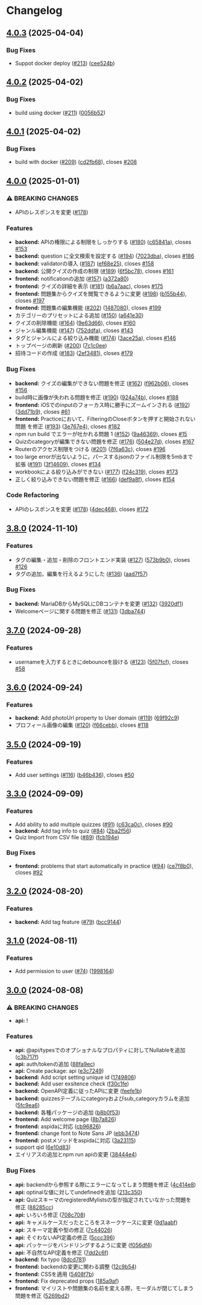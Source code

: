 # Changelog

## [4.0.3](https://github.com/woodnx/iQbe/compare/v4.0.2...v4.0.3) (2025-04-04)


### Bug Fixes

* Suppot docker deploy ([#213](https://github.com/woodnx/iQbe/issues/213)) ([cee524b](https://github.com/woodnx/iQbe/commit/cee524b0fa49ecc33634c2f4e314ea2070f563b8))

## [4.0.2](https://github.com/woodnx/iQbe/compare/v4.0.1...v4.0.2) (2025-04-02)


### Bug Fixes

* build using docker ([#211](https://github.com/woodnx/iQbe/issues/211)) ([0056b52](https://github.com/woodnx/iQbe/commit/0056b52d0cda1b54a46e46b4ac72fe714df61b61))

## [4.0.1](https://github.com/woodnx/iQbe/compare/v4.0.0...v4.0.1) (2025-04-02)


### Bug Fixes

* build with docker ([#209](https://github.com/woodnx/iQbe/issues/209)) ([cd2fb68](https://github.com/woodnx/iQbe/commit/cd2fb68378d0c7f378127f5487386310bd8305cf)), closes [#208](https://github.com/woodnx/iQbe/issues/208)

## [4.0.0](https://github.com/woodnx/iQbe/compare/v3.8.0...v4.0.0) (2025-01-01)


### ⚠ BREAKING CHANGES

* APIのレスポンスを変更 ([#178](https://github.com/woodnx/iQbe/issues/178))

### Features

* **backend:** APIの権限による制限をしっかりする  ([#180](https://github.com/woodnx/iQbe/issues/180)) ([c65841a](https://github.com/woodnx/iQbe/commit/c65841a32caa5ddf2d50cd7b9548fcd7aa0bd258)), closes [#153](https://github.com/woodnx/iQbe/issues/153)
* **backend:** question に全文検索を設定する  ([#194](https://github.com/woodnx/iQbe/issues/194)) ([7023dba](https://github.com/woodnx/iQbe/commit/7023dba61109c78cef7aca54779749e5efd4432e)), closes [#186](https://github.com/woodnx/iQbe/issues/186)
* **backend:** validatorの導入 ([#187](https://github.com/woodnx/iQbe/issues/187)) ([ef68e25](https://github.com/woodnx/iQbe/commit/ef68e255bdd83903cc5b93abf3bd4109b6aed06c)), closes [#158](https://github.com/woodnx/iQbe/issues/158)
* **backend:** 公開クイズの作成の制限 ([#189](https://github.com/woodnx/iQbe/issues/189)) ([6f5bc78](https://github.com/woodnx/iQbe/commit/6f5bc78810e3184c4fa20a1d61396f7a52fde0c0)), closes [#161](https://github.com/woodnx/iQbe/issues/161)
* **frontend:** notificationの追加 ([#157](https://github.com/woodnx/iQbe/issues/157)) ([a372a80](https://github.com/woodnx/iQbe/commit/a372a80c19f7507d3541e28bcbdbccd14a2c3998))
* **frontend:** クイズの詳細を表示 ([#181](https://github.com/woodnx/iQbe/issues/181)) ([b6a7aac](https://github.com/woodnx/iQbe/commit/b6a7aaca949408f015cb0e2fef3fa3d9acbc1900)), closes [#175](https://github.com/woodnx/iQbe/issues/175)
* **frontend:** 問題集からクイズを閲覧できるように変更 ([#198](https://github.com/woodnx/iQbe/issues/198)) ([b155b44](https://github.com/woodnx/iQbe/commit/b155b443499aaeb9fb0d40db463a2802f23ef40a)), closes [#197](https://github.com/woodnx/iQbe/issues/197)
* **frontend:** 問題集の編集機能  ([#202](https://github.com/woodnx/iQbe/issues/202)) ([1487080](https://github.com/woodnx/iQbe/commit/14870804d3e9fcb1cfd534c5bbf2312636153e2b)), closes [#199](https://github.com/woodnx/iQbe/issues/199)
* カテゴリーのプリセットによる追加 ([#150](https://github.com/woodnx/iQbe/issues/150)) ([a641e30](https://github.com/woodnx/iQbe/commit/a641e308e55be5793b84b9496586c4e03180990b))
* クイズの削除機能 ([#164](https://github.com/woodnx/iQbe/issues/164)) ([9e63d66](https://github.com/woodnx/iQbe/commit/9e63d66b93112a5a61c66df101fcdfec0b9ffde8)), closes [#160](https://github.com/woodnx/iQbe/issues/160)
* ジャンル編集機能 ([#147](https://github.com/woodnx/iQbe/issues/147)) ([752ddfa](https://github.com/woodnx/iQbe/commit/752ddfa23f01b9ef3ec2801f698b0894a74f2d17)), closes [#143](https://github.com/woodnx/iQbe/issues/143)
* タグとジャンルによる絞り込み機能 ([#174](https://github.com/woodnx/iQbe/issues/174)) ([3ace25a](https://github.com/woodnx/iQbe/commit/3ace25a04f7fb8d356ca333640058d53b850cf39)), closes [#146](https://github.com/woodnx/iQbe/issues/146)
* トップページの刷新 ([#200](https://github.com/woodnx/iQbe/issues/200)) ([7c1c0ee](https://github.com/woodnx/iQbe/commit/7c1c0ee48912d07be3c9f264a30094ba40e05188))
* 招待コードの作成  ([#183](https://github.com/woodnx/iQbe/issues/183)) ([2ef3481](https://github.com/woodnx/iQbe/commit/2ef34814e59062c06cb4b2e1705d657cbbbe52d2)), closes [#179](https://github.com/woodnx/iQbe/issues/179)


### Bug Fixes

* **backend:** クイズの編集ができない問題を修正 ([#162](https://github.com/woodnx/iQbe/issues/162)) ([f962b06](https://github.com/woodnx/iQbe/commit/f962b0612d49cd5dbf72a6492900c935e38ec2e0)), closes [#156](https://github.com/woodnx/iQbe/issues/156)
* build時に画像が失われる問題を修正 ([#190](https://github.com/woodnx/iQbe/issues/190)) ([924a74b](https://github.com/woodnx/iQbe/commit/924a74b16f334b14e7e9ff86e41be251844d013e)), closes [#188](https://github.com/woodnx/iQbe/issues/188)
* **frontend:** iOSでのinputのフォーカス時に勝手にズームインされる ([#192](https://github.com/woodnx/iQbe/issues/192)) ([3dd71b9](https://github.com/woodnx/iQbe/commit/3dd71b9f7502f7be06c6ff9c2b53b7442fdffc6a)), closes [#61](https://github.com/woodnx/iQbe/issues/61)
* **frontend:** Practiceにおいて、FilteringのCloseボタンを押すと開始されない問題 を修正 ([#193](https://github.com/woodnx/iQbe/issues/193)) ([3e767e4](https://github.com/woodnx/iQbe/commit/3e767e4d38719c687d3bdea40d3810a01031a6dc)), closes [#182](https://github.com/woodnx/iQbe/issues/182)
* npm run build でエラーが吐かれる問題  1 ([#152](https://github.com/woodnx/iQbe/issues/152)) ([9a46369](https://github.com/woodnx/iQbe/commit/9a4636909290e16520f9389282b0bd5f3de90067)), closes [#15](https://github.com/woodnx/iQbe/issues/15)
* Quizのcategoryが編集できない問題を修正 ([#176](https://github.com/woodnx/iQbe/issues/176)) ([504e27d](https://github.com/woodnx/iQbe/commit/504e27d523ae94f3735ed8392359a35275e5d5cd)), closes [#167](https://github.com/woodnx/iQbe/issues/167)
* Routerのアクセス制限をつける ([#201](https://github.com/woodnx/iQbe/issues/201)) ([7f6a63c](https://github.com/woodnx/iQbe/commit/7f6a63c0ea8bd75363fb77ad88d9d158b62dd515)), closes [#196](https://github.com/woodnx/iQbe/issues/196)
* too large errorが出ないように，パースするjsonのファイル制限を5mbまで拡張 ([#191](https://github.com/woodnx/iQbe/issues/191)) ([3f14609](https://github.com/woodnx/iQbe/commit/3f14609e759cc608e554312880ea2a1587e878f5)), closes [#134](https://github.com/woodnx/iQbe/issues/134)
* workbookによる絞り込みができない  ([#177](https://github.com/woodnx/iQbe/issues/177)) ([f24c319](https://github.com/woodnx/iQbe/commit/f24c319f3c7ec0e29ea90b9014ae5f0ded525312)), closes [#173](https://github.com/woodnx/iQbe/issues/173)
* 正しく絞り込みできない問題を修正 ([#166](https://github.com/woodnx/iQbe/issues/166)) ([def9a8f](https://github.com/woodnx/iQbe/commit/def9a8f1b65266f117a19e9ebb48dd1e3d09e46e)), closes [#154](https://github.com/woodnx/iQbe/issues/154)


### Code Refactoring

* APIのレスポンスを変更 ([#178](https://github.com/woodnx/iQbe/issues/178)) ([4dec468](https://github.com/woodnx/iQbe/commit/4dec4680e6142bc582aa86aca9cd02a0b616967c)), closes [#172](https://github.com/woodnx/iQbe/issues/172)

## [3.8.0](https://github.com/woodnx/iQbe/compare/v3.7.0...v3.8.0) (2024-11-10)


### Features

* タグの編集・追加・削除のフロントエンド実装  ([#127](https://github.com/woodnx/iQbe/issues/127)) ([573b9b0](https://github.com/woodnx/iQbe/commit/573b9b0e03ca0e0c93f9b1d885efe5815e456595)), closes [#126](https://github.com/woodnx/iQbe/issues/126)
* タグの追加，編集を行えるようにした ([#136](https://github.com/woodnx/iQbe/issues/136)) ([aad7f57](https://github.com/woodnx/iQbe/commit/aad7f57ae425bcd2b63a160b590f78c6a2c04ac4))


### Bug Fixes

* **backend:** MariaDBからMySQLにDBコンテナを変更 ([#132](https://github.com/woodnx/iQbe/issues/132)) ([3920df1](https://github.com/woodnx/iQbe/commit/3920df1e531546f05d9b3dbac3a81d9ff087eb46))
* Welcomeページに関する問題を修正 ([#131](https://github.com/woodnx/iQbe/issues/131)) ([3dba744](https://github.com/woodnx/iQbe/commit/3dba744872d13b82c241ecab733cc270df9195bf))

## [3.7.0](https://github.com/woodnx/iQbe/compare/v3.6.0...v3.7.0) (2024-09-28)


### Features

* usernameを入力するときにdebounceを設ける ([#123](https://github.com/woodnx/iQbe/issues/123)) ([5f07fcf](https://github.com/woodnx/iQbe/commit/5f07fcf6976e93ee8190648067fc328445e739be)), closes [#58](https://github.com/woodnx/iQbe/issues/58)

## [3.6.0](https://github.com/woodnx/iQbe/compare/v3.5.0...v3.6.0) (2024-09-24)


### Features

* **backend:** Add photoUrl property to User domain ([#119](https://github.com/woodnx/iQbe/issues/119)) ([69f92c9](https://github.com/woodnx/iQbe/commit/69f92c90261864276d4e79f8132d75fce37b6b93))
* プロフィール画像の編集 ([#120](https://github.com/woodnx/iQbe/issues/120)) ([f66cebb](https://github.com/woodnx/iQbe/commit/f66cebba37893ab2cba840d665b38dc97cac5c19)), closes [#118](https://github.com/woodnx/iQbe/issues/118)

## [3.5.0](https://github.com/woodnx/iQbe/compare/v3.4.0...v3.5.0) (2024-09-19)


### Features

* Add user settings ([#116](https://github.com/woodnx/iQbe/issues/116)) ([b46b436](https://github.com/woodnx/iQbe/commit/b46b4366080532b37bfee8663ca01ffa116129cd)), closes [#50](https://github.com/woodnx/iQbe/issues/50)

## [3.3.0](https://github.com/woodnx/iQbe/compare/v3.2.0...v3.3.0) (2024-09-09)


### Features

* Add ability to add multiple quizzes ([#91](https://github.com/woodnx/iQbe/issues/91)) ([c63ca0c](https://github.com/woodnx/iQbe/commit/c63ca0c898363fa8a85d6977c3c0eea558acf369)), closes [#90](https://github.com/woodnx/iQbe/issues/90)
* **backend:** Add tag info to quiz ([#84](https://github.com/woodnx/iQbe/issues/84)) ([2ba2f56](https://github.com/woodnx/iQbe/commit/2ba2f56653d30d064f35d6eb96fbbcbd450332dc))
* Quiz Import from CSV file ([#89](https://github.com/woodnx/iQbe/issues/89)) ([fcb194e](https://github.com/woodnx/iQbe/commit/fcb194ec59545443f3bf9d023ff69864a9cf9aa4))


### Bug Fixes

* **frontend:** problems that start automatically in practice ([#94](https://github.com/woodnx/iQbe/issues/94)) ([ce7f8b0](https://github.com/woodnx/iQbe/commit/ce7f8b0416d1e963c17513988685143cfd1f1e79)), closes [#92](https://github.com/woodnx/iQbe/issues/92)

## [3.2.0](https://github.com/woodnx/iQbe/compare/v3.1.0...v3.2.0) (2024-08-20)


### Features

* **backend:** Add tag feature ([#79](https://github.com/woodnx/iQbe/issues/79)) ([bcc9144](https://github.com/woodnx/iQbe/commit/bcc9144668e29593aa0fa128f260e92da86f5fc1))

## [3.1.0](https://github.com/woodnx/iQbe/compare/v3.0.0...v3.1.0) (2024-08-11)


### Features

* Add permission to user ([#74](https://github.com/woodnx/iQbe/issues/74)) ([1998164](https://github.com/woodnx/iQbe/commit/1998164abda58cd04c1158d25160a865d32ec628))

## [3.0.0](https://github.com/woodnx/iQbe/compare/v2.2.1...v3.0.0) (2024-08-08)


### ⚠ BREAKING CHANGES

* **api:** !

### Features

* **api:** @api/typesでのオプショナルなプロパティに対してNullableを追加 ([c3b717f](https://github.com/woodnx/iQbe/commit/c3b717f386d4cf72260cd54c59fa02067dfaab0a))
* **api:** auth/tokenの追加 ([88fa9ec](https://github.com/woodnx/iQbe/commit/88fa9ec596cca60ad8cebcc02be9e927f727788f))
* **api:** Create package: api ([e3c7249](https://github.com/woodnx/iQbe/commit/e3c72493605fa139e8f810d023187964e991b386))
* **backend:** Add script setting unique id ([1749806](https://github.com/woodnx/iQbe/commit/17498063a0787793c0b90cfab957fd5f99d987bb))
* **backend:** Add user exsitence check ([f30c1fe](https://github.com/woodnx/iQbe/commit/f30c1fef5b350808b4419fcf62218bb7db9fd294))
* **backend:** OpenAPI定義に従ったAPIに変更 ([feefe1b](https://github.com/woodnx/iQbe/commit/feefe1bb96b7f6cb7378372c42ee7bf59add9ced))
* **backend:** quizzesテーブルにcategoryおよびsub_categoryカラムを追加 ([5fc9ea6](https://github.com/woodnx/iQbe/commit/5fc9ea60dbf540841e2165e989a6cd9abeefa7c0))
* **backend:** 各種パッケージの追加 ([b8b0f53](https://github.com/woodnx/iQbe/commit/b8b0f538e0c45ee6cce15b0bcc323b3538c86997))
* **frontend:** Add welcome page ([8b7a826](https://github.com/woodnx/iQbe/commit/8b7a82651ab7aa92f64c0b877b97062251720608))
* **frontend:** aspidaに対応 ([cb96826](https://github.com/woodnx/iQbe/commit/cb96826fe44a947b8a08daad5101684cfc6199ec))
* **frontend:** change font to Note Sans JP ([ebb3474](https://github.com/woodnx/iQbe/commit/ebb3474c8713afbee665c46c2de5767b5f00ff11))
* **frontend:** postメソッドをaspidaに対応 ([3a23115](https://github.com/woodnx/iQbe/commit/3a23115cfd6c27c655f9fcb5800b13f80c11cc31))
* support qid ([6e10d83](https://github.com/woodnx/iQbe/commit/6e10d835f0a4194481bb6295cf214869ec1db684))
* エイリアスの追加とnpm run apiの変更 ([38444e4](https://github.com/woodnx/iQbe/commit/38444e4701c9d8c4f288e4b7d576d375ebcfe57e))


### Bug Fixes

* **api:** backendから参照する際にエラーになってしまう問題を修正 ([4c414e8](https://github.com/woodnx/iQbe/commit/4c414e858c0e1e4ca9bf281dd1c37d952e29dcb5))
* **api:** optinalな値に対してundefinedを追加 ([213c350](https://github.com/woodnx/iQbe/commit/213c3501754892889f835c15f2bdca1b43ffcbd7))
* **api:** QuizスキーマのregisteredMylistsの型が指定されていなかった問題を修正 ([88285cc](https://github.com/woodnx/iQbe/commit/88285cce71eb79c31458bd73fa70c070a786281c))
* **api:** いろいろ修正 ([708c708](https://github.com/woodnx/iQbe/commit/708c7087efdd1a32fe809837c3fcbc67e96bd4bf))
* **api:** キャメルケースだったところをスネークケースに変更 ([9d1aabf](https://github.com/woodnx/iQbe/commit/9d1aabf0d4c479ac510c2070583d8bcffbf0bf44))
* **api:** スキーマ定義や型の修正 ([7c44026](https://github.com/woodnx/iQbe/commit/7c44026511d5942ae420d5bf30fc7f4bd8bb0e2a))
* **api:** そぐわないAPI定義の修正 ([5ccc396](https://github.com/woodnx/iQbe/commit/5ccc396a9fa8182a81dc751f1f33aee738ce5f83))
* **api:** パッケージをバンドリングするように変更 ([f056df4](https://github.com/woodnx/iQbe/commit/f056df41f1c58031b49d287f7a9e7d8431cc0f53))
* **api:** 不自然なAPI定義を修正 ([7dd2c6f](https://github.com/woodnx/iQbe/commit/7dd2c6fd85c707c5cd6a191569fe7f94052199a1))
* **backend:** fix typo ([8dcd781](https://github.com/woodnx/iQbe/commit/8dcd781687e57f14fc90924125d9a1af0feb3bff))
* **frontend:** backendの変更に関わる調整 ([12c9b54](https://github.com/woodnx/iQbe/commit/12c9b540270d491ce73c2fb75f285bfc32820784))
* **frontend:** CSSを適用 ([5408f7b](https://github.com/woodnx/iQbe/commit/5408f7b1de64eab5feb2a1c0bd822aa55727b0eb))
* **frontend:** Fix deprecated props ([185a9af](https://github.com/woodnx/iQbe/commit/185a9af970f6f9f578c25b01e8a33dd650f60284))
* **frontend:** マイリストや問題集の名前を変える際，モーダルが閉じてしまう問題を修正 ([5269bd2](https://github.com/woodnx/iQbe/commit/5269bd267fc76b7ab8679c49aa579b39140cc42a))
